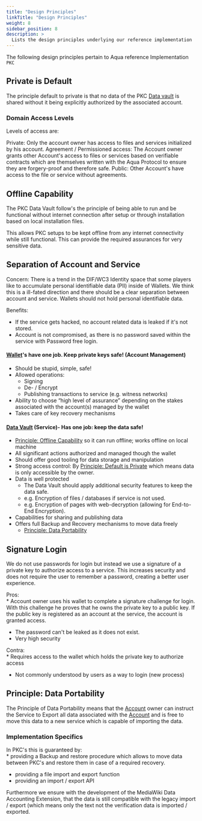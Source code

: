```yaml
---
title: "Design Principles"
linkTitle: "Design Principles"
weight: 8
sidebar_position: 8
description: >
  Lists the design principles underlying our reference implementation
---
```


The following design principles pertain to Aqua reference Implementation `PKC`

## Private is Default

The principle default to private is that no data of the PKC [Data
vault](whitepaper.md#data-vault) is shared without it being explicitly
authorized by the associated account.

### Domain Access Levels

Levels of access are:

Private: Only the account owner has access to files and services
initialized by his account. Agreement / Permissioned access: The Account
owner grants other Account's access to files or services based on
verifiable contracts which are themselves written with the Aqua Protocol
to ensure they are forgery-proof and therefore safe. Public: Other
Account's have access to the file or service without agreements.

## Offline Capability

The PKC Data Vault follow's the principle of being able to run and be
functional without internet connection after setup or through
installation based on local installation files.

This allows PKC setups to be kept offline from any internet connectivity
while still functional. This can provide the required assurances for
very sensitive data.

## Separation of Account and Service

Concern: There is a trend in the DIF/WC3 Identity space that some
players like to accumulate personal identifiable data (PII) inside of
Wallets. We think this is a ill-fated direction and there should be
a clear separation between account and service. Wallets should not hold
personal identifiable data.

Benefits:

-   If the service gets hacked, no account related data is leaked if
    it's not stored.
-   Account is not compromised, as there is no password saved within the
    service with Password free login.

#### [Wallet](whitepaper.md#wallet)'s have one job. Keep private keys safe! (Account Management)

-   Should be stupid, simple, safe!
-   Allowed operations:
    -   Signing
    -   De- / Encrypt
    -   Publishing transactions to service (e.g. witness networks)
-   Ability to choose “high level of assurance” depending on the stakes
    associated with the account(s) managed by the wallet
-   Takes care of key recovery mechanisms

#### [Data Vault](whitepaper.md#data-vault) (Service)- Has one job: keep the data safe!

-   [Principle: Offline
    Capability](Principle:_Offline_Capability) so it can run
    offline; works offline on local machine
-   All significant actions authorized and managed though the wallet
-   Should offer good tooling for data storage and manipulation
-   Strong access control: By [Principle: Default is
    Private](Principle:_Default_is_Private) which means data
    is only accessible by the owner.
-   Data is well protected
    -   The Data Vault should apply additional security features to keep
        the data safe.
    -   e.g. Encryption of files / databases if service is not used.
    -   e.g. Encryption of pages with web-decryption (allowing for
        End-to-End Encryption).
-   Capabilities for sharing and publishing data
-   Offers full Backup and Recovery mechanisms to move data freely
    -   [Principle: Data
        Portability](Principle:_Data_Portability "wikilink")

## Signature Login

We do not use passwords for login but instead we use a signature of a
private key to authorize access to a service. This increases security
and does not require the user to remember a password, creating a better
user experience.

Pros:  
\* Account owner uses his wallet to complete a signature challenge for
login. With this challenge he proves that he owns the private key to a
public key. If the public key is registered as an account at the
service, the account is granted access.

-   The password can't be leaked as it does not exist.
-   Very high security

Contra:  
\* Requires access to the wallet which holds the private key to
authorize access

-   Not commonly understood by users as a way to login (new process)

## Principle: Data Portability

The Principle of Data Portability means that the
[Account](whitepaper.md#account) owner can instruct the Service to Export
all data associated with the [Account](whitepaper.md#account) and is free
to move this data to a new service which is capable of importing the
data.

### Implementation Specifics

In PKC's this is guaranteed by:  
\* providing a Backup and restore procedure which allows to move data
between PKC's and restore them in case of a required recovery.

-   providing a file import and export function
-   providing an import / export API

Furthermore we ensure with the development of the MediaWiki Data
Accounting Extension, that the data is still compatible with the legacy
import / export (which means only the text not the verification data is
imported / exported.
